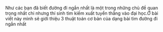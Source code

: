 Như các bạn đã biết đường đi ngắn nhất là một trong những chủ đề quan trọng nhất chi nhưng thí sinh tìm kiếm xuất tuyển thẳng vào đại học.Ở bài viết này mình sẽ giới thiệu 3 thuật toán cơ bản của dạng bài tìm đường đi ngắn nhất